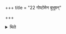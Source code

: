 +++
title = "22 गोष्टोमेन बुभूषन्"

+++

<details><summary>थिते</summary>

22. (A sacrificer) desirous of being strong shall perform the Goṣṭoma (-sacrifice).  

[^1]: Cp. XXI.1.6.  
</details>
